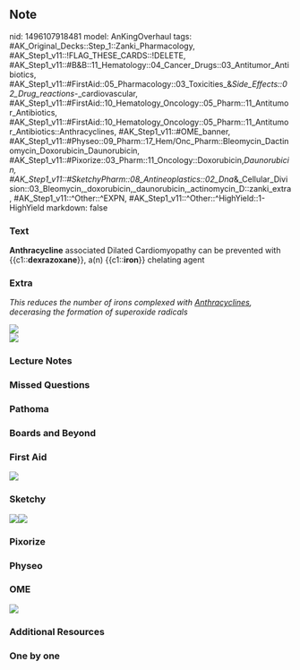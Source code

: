## Note
nid: 1496107918481
model: AnKingOverhaul
tags: #AK_Original_Decks::Step_1::Zanki_Pharmacology, #AK_Step1_v11::!FLAG_THESE_CARDS::!DELETE, #AK_Step1_v11::#B&B::11_Hematology::04_Cancer_Drugs::03_Antitumor_Antibiotics, #AK_Step1_v11::#FirstAid::05_Pharmacology::03_Toxicities_&_Side_Effects::02_Drug_reactions_-_cardiovascular, #AK_Step1_v11::#FirstAid::10_Hematology_Oncology::05_Pharm::11_Antitumor_Antibiotics, #AK_Step1_v11::#FirstAid::10_Hematology_Oncology::05_Pharm::11_Antitumor_Antibiotics::Anthracyclines, #AK_Step1_v11::#OME_banner, #AK_Step1_v11::#Physeo::09_Pharm::17_Hem/Onc_Pharm::Bleomycin_Dactinomycin_Doxorubicin_Daunorubicin, #AK_Step1_v11::#Pixorize::03_Pharm::11_Oncology::Doxorubicin,_Daunorubicin, #AK_Step1_v11::#SketchyPharm::08_Antineoplastics::02_Dna_&_Cellular_Division::03_Bleomycin,_doxorubicin,_daunorubicin,_actinomycin_D::zanki_extra, #AK_Step1_v11::^Other::^EXPN, #AK_Step1_v11::^Other::^HighYield::1-HighYield
markdown: false

### Text
<div>
  <div>
    <b>Anthracycline</b> associated Dilated Cardiomyopathy can be
    prevented with {{c1::<b>dexrazoxane</b>}}, a(n)
    {{c1::<b>iron</b>}} chelating agent
  </div>
</div>

### Extra
<i>This reduces the number of irons complexed with
<u>Anthracyclines</u>, decerasing the formation of superoxide
radicals</i>
<div>
  <i><img src="paste-260494061469697.jpg"></i>
</div>
<div>
  <i><img src="paste-261460429111297.jpg"></i>
</div>

### Lecture Notes


### Missed Questions


### Pathoma


### Boards and Beyond


### First Aid
<img src="paste-175058572017667.jpg">

### Sketchy
<img src="paste-371016454897665.jpg"><img src=
"paste-0630792efd66cd53d374d97d44a1404ef0791dec.png">

### Pixorize


### Physeo


### OME
<div class="ome-widget">
  <a href="https://onlinemeded.org?ref=anki"><img src=
  "_OME_AnkiFlashcards_General_7.png"></a>
</div>

### Additional Resources


### One by one

